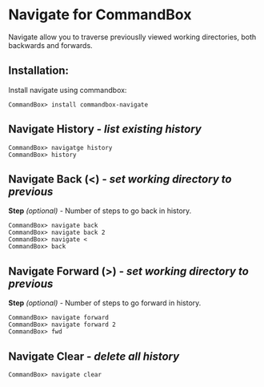 # Navigate for CommandBox

Navigate allow you to traverse previouslly viewed working directories, both backwards and forwards.

## Installation:

Install navigate using commandbox:

```
CommandBox> install commandbox-navigate
```

## Navigate History - *list existing history*

```
CommandBox> navigatge history
CommandBox> history
```

## Navigate Back (<) - *set working directory to previous*
**Step** *(optional)* - Number of steps to go back in history.
```
CommandBox> navigate back
CommandBox> navigate back 2
CommandBox> navigate <
CommandBox> back
```

## Navigate Forward (>) - *set working directory to previous*
**Step** *(optional)* - Number of steps to go forward in history.

```
CommandBox> navigate forward
CommandBox> navigate forward 2
CommandBox> fwd
```

## Navigate Clear - *delete all history*

```
CommandBox> navigate clear
```